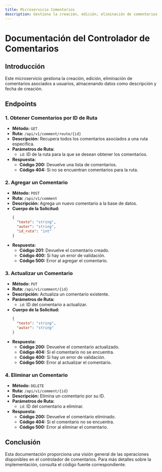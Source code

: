 ```yaml
---
title: Microservicio Comentarios
description: Gestiona la creación, edición, eliminación de comentarios asociados a usuarios, almacenando datos como descripción y fecha de creación.
---
```

# Documentación del Controlador de Comentarios

## Introducción

Este microservicio gestiona la creación, edición, eliminación de comentarios asociados a usuarios, almacenando datos como descripción y fecha de creación.

## Endpoints

### 1. Obtener Comentarios por ID de Ruta

- **Método:** `GET`
- **Ruta:** `/api/v1/comment/route/{id}`
- **Descripción:** Recupera todos los comentarios asociados a una ruta específica.
- **Parámetros de Ruta:**
  - `id`: ID de la ruta para la que se desean obtener los comentarios.
- **Respuesta:**
  - **Código 200:** Devuelve una lista de comentarios.
  - **Código 404:** Si no se encuentran comentarios para la ruta.

### 2. Agregar un Comentario

- **Método:** `POST`
- **Ruta:** `/api/v1/comment`
- **Descripción:** Agrega un nuevo comentario a la base de datos.
- **Cuerpo de la Solicitud:**
  ```json
  {
    "texto": "string",
    "autor": "string",
    "id_ruta": "int"
  }
  ```
- **Respuesta:**
  - **Código 201:** Devuelve el comentario creado.
  - **Código 400:** Si hay un error de validación.
  - **Código 500:** Error al agregar el comentario.

### 3. Actualizar un Comentario

- **Método:** `PUT`
- **Ruta:** `/api/v1/comment/{id}`
- **Descripción:** Actualiza un comentario existente.
- **Parámetros de Ruta:**
  - `id`: ID del comentario a actualizar.
- **Cuerpo de la Solicitud:**
  ```json
  {
    "texto": "string",
    "autor": "string"
  }
  ```
- **Respuesta:**
  - **Código 200:** Devuelve el comentario actualizado.
  - **Código 404:** Si el comentario no se encuentra.
  - **Código 400:** Si hay un error de validación.
  - **Código 500:** Error al actualizar el comentario.

### 4. Eliminar un Comentario

- **Método:** `DELETE`
- **Ruta:** `/api/v1/comment/{id}`
- **Descripción:** Elimina un comentario por su ID.
- **Parámetros de Ruta:**
  - `id`: ID del comentario a eliminar.
- **Respuesta:**
  - **Código 200:** Devuelve el comentario eliminado.
  - **Código 404:** Si el comentario no se encuentra.
  - **Código 500:** Error al eliminar el comentario.

## Conclusión

Esta documentación proporciona una visión general de las operaciones disponibles en el controlador de comentarios. Para más detalles sobre la implementación, consulta el código fuente correspondiente.